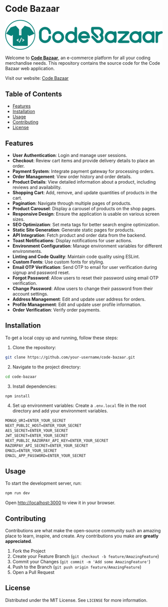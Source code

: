 # Code Bazaar

![Code Bazaar Logo](public/assets/logo.svg)

Welcome to [**Code Bazaar**](https://codebazaar.vercel.app/), an e-commerce platform for all your coding merchandise needs. This repository contains the source code for the Code Bazaar web application.

Visit our website: [Code Bazaar](https://codebazaar.vercel.app/)

## Table of Contents

- [Features](#features)
- [Installation](#installation)
- [Usage](#usage)
- [Contributing](#contributing)
- [License](#license)

## Features

- **User Authentication**: Login and manage user sessions.
- **Checkout**: Review cart items and provide delivery details to place an order.
- **Payment System**: Integrate payment gateway for processing orders.
- **Order Management**: View order history and order details.
- **Product Details**: View detailed information about a product, including reviews and availability.
- **Shopping Cart**: Add, remove, and update quantities of products in the cart.
- **Pagination**: Navigate through multiple pages of products.
- **Product Carousel**: Display a carousel of products on the shop pages.
- **Responsive Design**: Ensure the application is usable on various screen sizes.
- **SEO Optimization**: Set meta tags for better search engine optimization.
- **Static Site Generation**: Generate static pages for products.
- **API Integration**: Fetch product and order data from the backend.
- **Toast Notifications**: Display notifications for user actions.
- **Environment Configuration**: Manage environment variables for different environments.
- **Linting and Code Quality**: Maintain code quality using ESLint.
- **Custom Fonts**: Use custom fonts for styling.
- **Email OTP Verification**: Send OTP to email for user verification during signup and password reset.
- **Forgot Password**: Allow users to reset their password using email OTP verification.
- **Change Password**: Allow users to change their password from their account settings.
- **Address Management**: Edit and update user address for orders.
- **Profile Management**: Edit and update user profile information.
- **Order Verification**: Verify order payments.

## Installation

To get a local copy up and running, follow these steps:

1. Clone the repository:
  ```sh
  git clone https://github.com/your-username/code-bazaar.git
  ```
2. Navigate to the project directory:
  ```sh
  cd code-bazaar
  ```
3. Install dependencies:
  ```sh
  npm install
  ```
4. Set up environment variables:
  Create a `.env.local` file in the root directory and add your environment variables.
  ```env
  MONGO_URI=ENTER_YOUR_SECRET
  NEXT_PUBLIC_HOST=ENTER_YOUR_SECRET
  AES_SECRET=ENTER_YOUR_SECRET
  JWT_SECRET=ENTER_YOUR_SECRET
  NEXT_PUBLIC_RAZORPAY_API_KEY=ENTER_YOUR_SECRET
  RAZORPAY_API_SECRET=ENTER_YOUR_SECRET
  EMAIL=ENTER_YOUR_SECRET
  EMAIL_APP_PASSWORD=ENTER_YOUR_SECRET
  ```

## Usage

To start the development server, run:
```sh
npm run dev
```
Open [http://localhost:3000](http://localhost:3000) to view it in your browser.

## Contributing

Contributions are what make the open-source community such an amazing place to learn, inspire, and create. Any contributions you make are **greatly appreciated**.

1. Fork the Project
2. Create your Feature Branch (`git checkout -b feature/AmazingFeature`)
3. Commit your Changes (`git commit -m 'Add some AmazingFeature'`)
4. Push to the Branch (`git push origin feature/AmazingFeature`)
5. Open a Pull Request

## License

Distributed under the MIT License. See `LICENSE` for more information.
